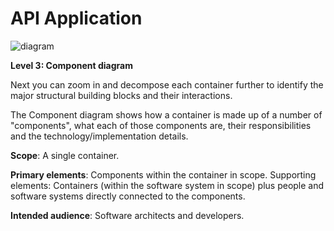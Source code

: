 # API Application

![diagram](https://www.plantuml.com/plantuml/svg/0/ZLHDRnen4BqZyH-cELH4IiAbfvwwWIW9oiUA9KfxGeDtmhhrsYj_WDAg_xqU4v9TK58u83oUcVVclJ7Vd4VhGwtwlKzI2nLAWihxndqT3YskpvRILs4H75bXj2VjpuIfXrXQYNgbGXE6eo-dkKBj7svlXWezEHz3yv6f6wCvlqdD-xsRxCVzmsp-U3sxcjzSN5xSZGV771_5lYWrsO5hy0IE2gcNYY379K7MD4eAzDBeetZr4rVeX9MD1zGbP7eP55g-oQrPoP8Se5BWAu9R-JkSbWQAP-UfXgUW1NT19VqpU0CYE6zgiWvM4hb2MbZJ0XRMhEEmPqV7RMOr4xir2waIfuJuc1q2_0vKlUbLqaeAsW4h5x7l63qkq15ZJ4dXXZnimr28Ychasy8R6_7P8h2qbCxRb0rIFnbRfzydKA6hg0GC4L_x5qr1M2hvYCgT00f1pe4ootWWBnAj5h7vkGcwHFiym4P6u2o_xXXq37_wFOYVL-y7tlmYFILdWXKKIsRjCvEVPDzFfmMqGvbIqO8qZsFvMfGfpiIXjivketEJV8Yh0mYJnnaaP1wWIyYH23QkG46MbMVvkX5cC1fVmpcXxlZRtI3BbaGz8naNGHbNHfL5XPj3WywjZIrRIdQ9JDO-YV56P2UoI-IIeWNylDx6S_jjjxXlRVDkvFssBEgsFArBdEDb1NOmh7cAozkoDUz63ZIsHirlVFCWNff26HTyEzRcEsx_xXxjk_ZWw5KDBjZBI8zgIbZ2PrZ7cuXh4iyy6qx6vwCFY_VD-Y_UlX7Rah-iQAhXlxlT5vAoc5TnVpUycitoWciulJuukzL-twkF0GxDx_U-aIxJF_i_)

**Level 3: Component diagram**

Next you can zoom in and decompose each container further to identify the major structural building blocks and their interactions.

The Component diagram shows how a container is made up of a number of "components", what each of those components are, their responsibilities and the technology/implementation details.

**Scope**: A single container.

**Primary elements**: Components within the container in scope.
Supporting elements: Containers (within the software system in scope) plus people and software systems directly connected to the components.

**Intended audience**: Software architects and developers.